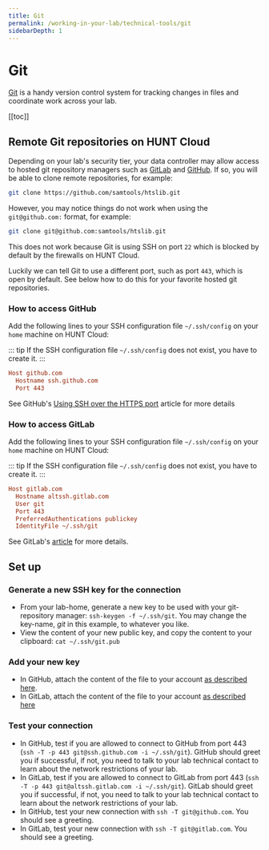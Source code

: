 ```yaml
---
title: Git
permalink: /working-in-your-lab/technical-tools/git
sidebarDepth: 1
---
```


# Git

[Git](https://git-scm.com/) is a handy version control system for tracking changes in files and coordinate work across your lab.

[[toc]]

## Remote Git repositories on HUNT Cloud

Depending on your lab's security tier, your data controller may allow access to hosted git repository managers such as [GitLab](https://gitlab.com/) and [GitHub](https://github.com/).
If so, you will be able to clone remote repositories, for example:

```bash
git clone https://github.com/samtools/htslib.git
```

However, you may notice things do not work when using the `git@github.com:` format, for example:

```bash
git clone git@github.com:samtools/htslib.git
```

This does not work because Git is using SSH on port `22` which is blocked by default by the firewalls on HUNT Cloud.

Luckily we can tell Git to use a different port, such as port `443`, which is open by default. See below how to do this for your favorite hosted git repositories.

### How to access GitHub

Add the following lines to your SSH configuration file `~/.ssh/config` on your `home` machine on HUNT Cloud:

::: tip
If the SSH configuration file `~/.ssh/config` does not exist, you have to create it.
:::

```ini
Host github.com
  Hostname ssh.github.com
  Port 443
```

See GitHub's [Using SSH over the HTTPS port](https://help.github.com/en/articles/using-ssh-over-the-https-port) article for more details

### How to access GitLab

Add the following lines to your SSH configuration file `~/.ssh/config` on your `home` machine on HUNT Cloud:

::: tip
If the SSH configuration file `~/.ssh/config` does not exist, you have to create it.
:::

```ini
Host gitlab.com
  Hostname altssh.gitlab.com
  User git
  Port 443
  PreferredAuthentications publickey
  IdentityFile ~/.ssh/git
```

See GitLab's [article](https://about.gitlab.com/2016/02/18/gitlab-dot-com-now-supports-an-alternate-git-plus-ssh-port/) for more details.

## Set up

### Generate a new SSH key for the connection

- From your lab-home, generate a new key to be used with your git-repository manager: `ssh-keygen -f ~/.ssh/git`. You may change the key-name, _git_ in this example, to whatever you like.
- View the content of your new public key, and copy the content to your clipboard: `cat ~/.ssh/git.pub`

### Add your new key

- In GitHub, attach the content of the file to your account [as described here](https://help.github.com/articles/adding-a-new-ssh-key-to-your-github-account/).
- In GitLab, attach the content of the file to your account [as described here](https://docs.gitlab.com/ee/gitlab-basics/create-your-ssh-keys.html)

### Test your connection

- In GitHub, test if you are allowed to connect to GitHub from port 443 (`ssh -T -p 443 git@ssh.github.com -i ~/.ssh/git`). GitHub should greet you if successful, if not, you need to talk to your lab technical contact to learn about the network restrictions of your lab.
- In GitLab, test if you are allowed to connect to GitLab from port 443 (`ssh -T -p 443 git@altssh.gitlab.com -i ~/.ssh/git`). GitLab should greet you if successful, if not, you need to talk to your lab technical contact to learn about the network restrictions of your lab.
- In GitHub, test your new connection with `ssh -T git@github.com`. You should see a greeting.
- In GitLab, test your new connection with `ssh -T git@gitlab.com`. You should see a greeting.

